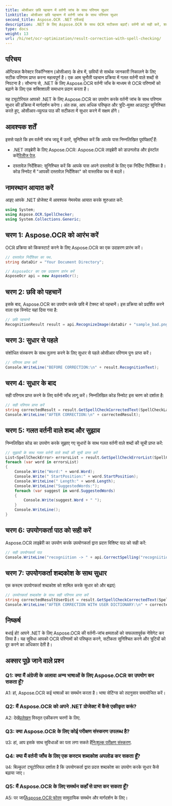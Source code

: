 ```yaml
---
title: ओसीआर छवि पहचान में वर्तनी जांच के साथ परिणाम सुधार
linktitle: ओसीआर छवि पहचान में वर्तनी जांच के साथ परिणाम सुधार
second_title: Aspose.OCR .NET एपीआई
description: .NET के लिए Aspose.OCR के साथ OCR सटीकता बढ़ाएँ। वर्तनी को सही करें, शब्दकोशों को अनुकूलित करें और त्रुटि रहित पाठ पहचान को सहजता से प्राप्त करें।
type: docs
weight: 13
url: /hi/net/ocr-optimization/result-correction-with-spell-checking/
---
```

## परिचय

ऑप्टिकल कैरेक्टर रिकॉग्निशन (ओसीआर) के क्षेत्र में, छवियों से सार्थक जानकारी निकालने के लिए सटीक परिणाम प्राप्त करना महत्वपूर्ण है। एक आम चुनौती पहचान प्रक्रिया में गलत वर्तनी वाले शब्दों से निपटना है। सौभाग्य से, .NET के लिए Aspose.OCR वर्तनी जाँच के माध्यम से OCR परिणामों को बढ़ाने के लिए एक शक्तिशाली समाधान प्रदान करता है।

यह ट्यूटोरियल आपको .NET के लिए Aspose.OCR का उपयोग करके वर्तनी जांच के साथ परिणाम सुधार की प्रक्रिया में मार्गदर्शन करेगा। अंत तक, आप अधिक परिष्कृत और त्रुटि-मुक्त आउटपुट सुनिश्चित करते हुए, ओसीआर-व्युत्पन्न पाठ की सटीकता में सुधार करने में सक्षम होंगे।

## आवश्यक शर्तें

इससे पहले कि हम वर्तनी जांच जादू में उतरें, सुनिश्चित करें कि आपके पास निम्नलिखित पूर्वापेक्षाएँ हैं:

-  .NET लाइब्रेरी के लिए Aspose.OCR: Aspose.OCR लाइब्रेरी को डाउनलोड और इंस्टॉल करें[रिलीज पेज](https://releases.aspose.com/ocr/net/).

- दस्तावेज़ निर्देशिका: सुनिश्चित करें कि आपके पास अपने दस्तावेज़ों के लिए एक निर्दिष्ट निर्देशिका है। कोड स्निपेट में "आपकी दस्तावेज़ निर्देशिका" को वास्तविक पथ से बदलें।

## नामस्थान आयात करें

आइए आपके .NET प्रोजेक्ट में आवश्यक नेमस्पेस आयात करके शुरुआत करें:

```csharp
using System;
using Aspose.OCR.SpellChecker;
using System.Collections.Generic;
```

## चरण 1: Aspose.OCR को आरंभ करें

OCR प्रक्रिया को किकस्टार्ट करने के लिए Aspose.OCR का एक उदाहरण प्रारंभ करें।

```csharp
// दस्तावेज़ निर्देशिका का पथ.
string dataDir = "Your Document Directory";

// AsposeOcr का एक उदाहरण प्रारंभ करें
AsposeOcr api = new AsposeOcr();
```

## चरण 2: छवि को पहचानें

इसके बाद, Aspose.OCR का उपयोग करके छवि में टेक्स्ट को पहचानें। इस प्रक्रिया को प्रदर्शित करने वाला एक स्निपेट यहां दिया गया है:

```csharp
// छवि पहचानो
RecognitionResult result = api.RecognizeImage(dataDir + "sample_bad.png", new RecognitionSettings(Language.Eng));
```

## चरण 3: सुधार से पहले

संशोधित संस्करण के साथ तुलना करने के लिए सुधार से पहले ओसीआर परिणाम पुनः प्राप्त करें।

```csharp
// परिणाम प्राप्त करें
Console.WriteLine("BEFORE CORRECTION:\n" + result.RecognitionText);
```

## चरण 4: सुधार के बाद

सही परिणाम प्राप्त करने के लिए वर्तनी जाँच लागू करें। निम्नलिखित कोड स्निपेट इस चरण को दर्शाता है:

```csharp
// सही परिणाम प्राप्त करें
string correctedResult = result.GetSpellCheckCorrectedText(SpellCheckLanguage.Eng);
Console.WriteLine("AFTER CORRECTION:\n" + correctedResult);
```

## चरण 5: गलत वर्तनी वाले शब्द और सुझाव

निम्नलिखित कोड का उपयोग करके सुझाए गए सुधारों के साथ गलत वर्तनी वाले शब्दों की सूची प्राप्त करें:

```csharp
// सुझावों के साथ गलत वर्तनी वाले शब्दों की सूची प्राप्त करें
List<SpellCheckError> errorsList = result.GetSpellCheckErrorList(SpellCheckLanguage.Eng);
foreach (var word in errorsList)
{
	Console.Write("Word:" + word.Word);
	Console.Write(" StartPosition:" + word.StartPosition);
	Console.WriteLine(" Length:" + word.Length);
	Console.WriteLine("SuggestedWords:");
	foreach (var suggest in word.SuggestedWords)
	{
		Console.Write(suggest.Word + " ");
	}
	Console.WriteLine();
}
```

## चरण 6: उपयोगकर्ता पाठ को सही करें

Aspose.OCR लाइब्रेरी का उपयोग करके उपयोगकर्ता द्वारा प्रदत्त विशिष्ट पाठ को सही करें:

```csharp
// सही उपयोगकर्ता पाठ
Console.WriteLine("recogniition -> " + api.CorrectSpelling("recogniition"));
```

## चरण 7: उपयोगकर्ता शब्दकोश के साथ सुधार

एक कस्टम उपयोगकर्ता शब्दकोश को शामिल करके सुधार को और बढ़ाएं:

```csharp
// उपयोगकर्ता शब्दकोश के साथ सही परिणाम प्राप्त करें
string correctedResultUserDict = result.GetSpellCheckCorrectedText(SpellCheckLanguage.Eng, dataDir+"dictionary.txt");
Console.WriteLine("AFTER CORRECTION WITH USER DICTIONARY:\n" + correctedResultUserDict);
```

## निष्कर्ष

बधाई हो! आपने .NET के लिए Aspose.OCR की वर्तनी-जांच क्षमताओं को सफलतापूर्वक नेविगेट कर लिया है। यह सुविधा आपको OCR परिणामों को परिष्कृत करने, सटीकता सुनिश्चित करने और त्रुटियों को दूर करने का अधिकार देती है।

## अक्सर पूछे जाने वाले प्रश्न

### Q1: क्या मैं अंग्रेजी के अलावा अन्य भाषाओं के लिए Aspose.OCR का उपयोग कर सकता हूँ?

A1: हां, Aspose.OCR कई भाषाओं का समर्थन करता है। भाषा सेटिंग्स को तदनुसार समायोजित करें।

### Q2: मैं Aspose.OCR को अपने .NET प्रोजेक्ट में कैसे एकीकृत करूं?

 A2: देखें[प्रलेखन](https://reference.aspose.com/ocr/net/) विस्तृत एकीकरण चरणों के लिए.

### Q3: क्या Aspose.OCR के लिए कोई परीक्षण संस्करण उपलब्ध है?

 उ3: हां, आप इसके साथ सुविधाओं का पता लगा सकते हैं[निःशुल्क परीक्षण संस्करण](https://releases.aspose.com/).

### Q4: क्या मैं वर्तनी जाँच के लिए एक कस्टम शब्दकोश अपलोड कर सकता हूँ?

उ4: बिल्कुल! ट्यूटोरियल दर्शाता है कि उपयोगकर्ता द्वारा प्रदत्त शब्दकोश का उपयोग करके सुधार कैसे बढ़ाया जाए।

### Q5: मैं Aspose.OCR के लिए समर्थन कहाँ से प्राप्त कर सकता हूँ?

 A5: पर जाएँ[Aspose.OCR फोरम](https://forum.aspose.com/c/ocr/16) सामुदायिक समर्थन और मार्गदर्शन के लिए।